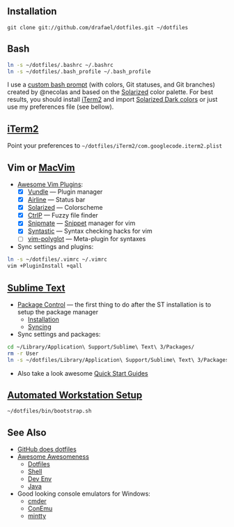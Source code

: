 ## Installation

`git clone git://github.com/drafael/dotfiles.git ~/dotfiles`

## Bash

```bash
ln -s ~/dotfiles/.bashrc ~/.bashrc
ln -s ~/dotfiles/.bash_profile ~/.bash_profile
```
I use a [custom bash prompt](https://github.com/necolas/dotfiles#custom-bash-prompt) (with colors, Git statuses, and Git branches)
created by @necolas and based on the [Solarized](http://ethanschoonover.com/solarized) color palette. For best results, you should install
[iTerm2](http://iterm2.com) and import [Solarized Dark colors](https://github.com/altercation/solarized/tree/master/iterm2-colors-solarized)
or just use my preferences file (see bellow).

## [iTerm2](http://iterm2.com)

Point your preferences to `~/dotfiles/iTerm2/com.googlecode.iterm2.plist`

## Vim or [MacVim](http://macvim-dev.github.io/macvim)

* [Awesome Vim Plugins](http://vimawesome.com/):
  - [x] [Vundle](https://github.com/VundleVim/Vundle.vim) — Plugin manager
  - [x] [Airline](https://github.com/vim-airline/vim-airline) — Status bar
  - [x] [Solarized](https://github.com/altercation/vim-colors-solarized) — Colorscheme
  - [x] [CtrlP](https://github.com/ctrlpvim/ctrlp.vim) — Fuzzy file finder
  - [x] [Snipmate](https://github.com/garbas/vim-snipmate) — [Snippet](https://github.com/honza/vim-snippets) manager for vim
  - [x] [Syntastic](https://github.com/vim-syntastic/syntastic) — Syntax checking hacks for vim
  - [ ] [vim-polyglot](https://github.com/sheerun/vim-polyglot) — Meta-plugin for syntaxes
* Sync settings and plugins:
```bash
ln -s ~/dotfiles/.vimrc ~/.vimrc
vim +PluginInstall +qall
```

## [Sublime Text](https://www.sublimetext.com/)

* [Package Control](https://packagecontrol.io/) — the first thing to do after the ST installation is to setup the package manager
  - [Installation](https://packagecontrol.io/installation)
  - [Syncing](https://packagecontrol.io/docs/syncing)
* Sync settings and packages:
```bash
cd ~/Library/Application\ Support/Sublime\ Text\ 3/Packages/
rm -r User
ln -s ~/dotfiles/Library/Application\ Support/Sublime\ Text\ 3/Packages/User/
```
* Also take a look awesome [Quick Start Guides](https://github.com/dreikanter/sublime-bookmarks)

## [Automated Workstation Setup](https://github.com/drafael/osx-bootstrap)

`~/dotfiles/bin/bootstrap.sh`

## See Also

* [GitHub does dotfiles](https://dotfiles.github.io/)
* [Awesome Awesomeness](https://github.com/bayandin/awesome-awesomeness)
  - [Dotfiles](https://github.com/webpro/awesome-dotfiles)
  - [Shell](https://github.com/alebcay/awesome-shell)
  - [Dev Env](https://github.com/jondot/awesome-devenv)
  - [Java](https://github.com/akullpp/awesome-java)
* Good looking console emulators for Windows:
  - [cmder](http://cmder.net/)
  - [ConEmu](https://conemu.github.io/)
  - [mintty](http://mintty.github.io/)
